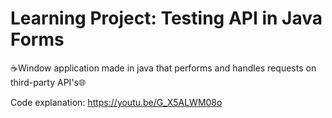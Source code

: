 # Learning Project: Testing API in Java Forms
☕Window application made in java that performs and handles requests on third-party API's🌐

Code explanation: https://youtu.be/G_X5ALWM08o
